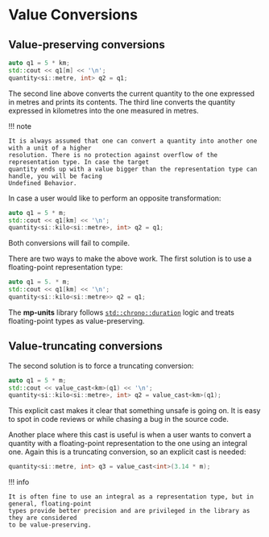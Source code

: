 # Value Conversions

## Value-preserving conversions

```cpp
auto q1 = 5 * km;
std::cout << q1[m] << '\n';
quantity<si::metre, int> q2 = q1;
```

The second line above converts the current quantity to the one expressed in metres and prints its
contents. The third line converts the quantity expressed in kilometres into the one measured
in metres.

!!! note

    It is always assumed that one can convert a quantity into another one with a unit of a higher
    resolution. There is no protection against overflow of the representation type. In case the target
    quantity ends up with a value bigger than the representation type can handle, you will be facing
    Undefined Behavior.

In case a user would like to perform an opposite transformation:

```cpp
auto q1 = 5 * m;
std::cout << q1[km] << '\n';
quantity<si::kilo<si::metre>, int> q2 = q1;
```

Both conversions will fail to compile.

There are two ways to make the above work. The first solution is to use a floating-point
representation type:

```cpp
auto q1 = 5. * m;
std::cout << q1[km] << '\n';
quantity<si::kilo<si::metre>> q2 = q1;
```

The **mp-units** library follows [`std::chrono::duration`](https://en.cppreference.com/w/cpp/chrono/duration)
logic and treats floating-point types as value-preserving.


## Value-truncating conversions

The second solution is to force a truncating conversion:

```cpp
auto q1 = 5 * m;
std::cout << value_cast<km>(q1) << '\n';
quantity<si::kilo<si::metre>, int> q2 = value_cast<km>(q1);
```

This explicit cast makes it clear that something unsafe is going on. It is easy to spot in code
reviews or while chasing a bug in the source code.

Another place where this cast is useful is when a user wants to convert a quantity with
a floating-point representation to the one using an integral one. Again this is a truncating
conversion, so an explicit cast is needed:

```cpp
quantity<si::metre, int> q3 = value_cast<int>(3.14 * m);
```

!!! info

    It is often fine to use an integral as a representation type, but in general, floating-point
    types provide better precision and are privileged in the library as they are considered
    to be value-preserving.
